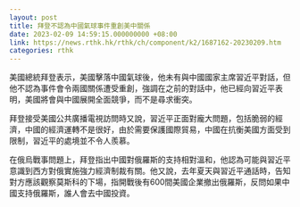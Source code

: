 ```yaml
---
layout: post
title: 拜登不認為中國氣球事件重創美中關係
date: 2023-02-09 14:59:15.000000000 +08:00
link: https://news.rthk.hk/rthk/ch/component/k2/1687162-20230209.htm
categories: rthk
---
```


美國總統拜登表示，美國擊落中國氣球後，他未有與中國國家主席習近平對話，但他不認為事件會令兩國關係遭受重創，強調在之前的對話中，他已經向習近平表明，美國將會與中國展開全面競爭，而不是尋求衝突。

拜登接受美國公共廣播電視訪問時又說，習近平正面對龐大問題，包括脆弱的經濟，中國的經濟運轉不是很好，由於需要保護國際貿易，中國在抗衡美國方面受到限制，習近平的處境並不令人羨慕。

在俄烏戰事問題上，拜登指出中國對俄羅斯的支持相對溫和，他認為可能與習近平意識到西方對俄實施強力經濟制裁有關。他又說，去年夏天與習近平通話時，告知對方應該觀察莫斯科的下場，指開戰後有600間美國企業撤出俄羅斯，反問如果中國支持俄羅斯，誰人會去中國投資。

